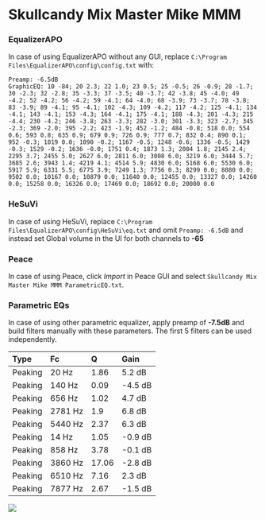 # Skullcandy Mix Master Mike MMM

### EqualizerAPO
In case of using EqualizerAPO without any GUI, replace `C:\Program Files\EqualizerAPO\config\config.txt`
with:
```
Preamp: -6.5dB
GraphicEQ: 10 -84; 20 2.3; 22 1.0; 23 0.5; 25 -0.5; 26 -0.9; 28 -1.7; 30 -2.3; 32 -2.8; 35 -3.3; 37 -3.5; 40 -3.7; 42 -3.8; 45 -4.0; 49 -4.2; 52 -4.2; 56 -4.2; 59 -4.1; 64 -4.0; 68 -3.9; 73 -3.7; 78 -3.8; 83 -3.9; 89 -4.1; 95 -4.1; 102 -4.3; 109 -4.2; 117 -4.2; 125 -4.1; 134 -4.1; 143 -4.1; 153 -4.3; 164 -4.1; 175 -4.1; 188 -4.3; 201 -4.3; 215 -4.4; 230 -4.2; 246 -3.8; 263 -3.3; 282 -3.0; 301 -3.3; 323 -2.7; 345 -2.3; 369 -2.0; 395 -2.2; 423 -1.9; 452 -1.2; 484 -0.8; 518 0.0; 554 0.6; 593 0.8; 635 0.9; 679 0.9; 726 0.9; 777 0.7; 832 0.4; 890 0.1; 952 -0.3; 1019 0.0; 1090 -0.2; 1167 -0.5; 1248 -0.6; 1336 -0.5; 1429 -0.3; 1529 -0.2; 1636 -0.0; 1751 0.4; 1873 1.3; 2004 1.8; 2145 2.4; 2295 3.7; 2455 5.0; 2627 6.0; 2811 6.0; 3008 6.0; 3219 6.0; 3444 5.7; 3685 2.6; 3943 1.4; 4219 4.1; 4514 5.9; 4830 6.0; 5168 6.0; 5530 6.0; 5917 5.9; 6331 5.5; 6775 3.9; 7249 1.3; 7756 0.3; 8299 0.0; 8880 0.0; 9502 0.0; 10167 0.0; 10879 0.0; 11640 0.0; 12455 0.0; 13327 0.0; 14260 0.0; 15258 0.0; 16326 0.0; 17469 0.0; 18692 0.0; 20000 0.0
```

### HeSuVi
In case of using HeSuVi, replace `C:\Program Files\EqualizerAPO\config\HeSuVi\eq.txt` and omit `Preamp:
-6.5dB` and instead set Global volume in the UI for both channels to **-65**

### Peace
In case of using Peace, click *Import* in Peace GUI and select `Skullcandy Mix Master Mike MMM ParametricEQ.txt`.

### Parametric EQs
In case of using other parametric equalizer, apply preamp of **-7.5dB** and build filters manually with
these parameters. The first 5 filters can be used independently.

| Type    | Fc      |     Q | Gain    |
|:--------|:--------|:------|:--------|
| Peaking | 20 Hz   |  1.86 | 5.2 dB  |
| Peaking | 140 Hz  |  0.09 | -4.5 dB |
| Peaking | 656 Hz  |  1.02 | 4.7 dB  |
| Peaking | 2781 Hz |  1.9  | 6.8 dB  |
| Peaking | 5440 Hz |  2.37 | 6.3 dB  |
| Peaking | 14 Hz   |  1.05 | -0.9 dB |
| Peaking | 858 Hz  |  3.78 | -0.1 dB |
| Peaking | 3860 Hz | 17.06 | -2.8 dB |
| Peaking | 6510 Hz |  7.16 | 2.3 dB  |
| Peaking | 7877 Hz |  2.67 | -1.5 dB |

![](https://raw.githubusercontent.com/jaakkopasanen/AutoEq/master/results/headphonecom/headphonecom/Skullcandy%20Mix%20Master%20Mike%20MMM/Skullcandy%20Mix%20Master%20Mike%20MMM.png)